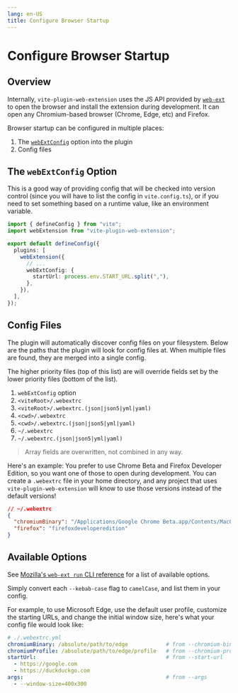 ```yaml
---
lang: en-US
title: Configure Browser Startup
---
```


# Configure Browser Startup

## Overview

Internally, `vite-plugin-web-extension` uses the JS API provided by [`web-ext`](https://www.npmjs.com/package/web-ext) to open the browser and install the extension during development. It can open any Chromium-based browser (Chrome, Edge, etc) and Firefox.

Browser startup can be configured in multiple places:

1. The [`webExtConfig`](/config/plugin-options#webextconfig) option into the plugin
2. Config files

## The `webExtConfig` Option

This is a good way of providing config that will be checked into version control (since you will have to list the config in `vite.config.ts`), or if you need to set something based on a runtime value, like an environment variable.

```ts
import { defineConfig } from "vite";
import webExtension from "vite-plugin-web-extension";

export default defineConfig({
  plugins: [
    webExtension({
      // ...
      webExtConfig: {
        startUrl: process.env.START_URL.split(","),
      },
    }),
  ],
});
```

## Config Files

The plugin will automatically discover config files on your filesystem. Below are the paths that the plugin will look for config files at. When multiple files are found, they are merged into a single config.

The higher priority files (top of this list) are will override fields set by the lower priority files (bottom of the list).

1. `webExtConfig` option
1. `<viteRoot>/.webextrc`
1. `<viteRoot>/.webextrc.(json|json5|yml|yaml)`
1. `<cwd>/.webextrc`
1. `<cwd>/.webextrc.(json|json5|yml|yaml)`
1. `~/.webextrc`
1. `~/.webextrc.(json|json5|yml|yaml)`

> Array fields are overwritten, not combined in any way.

Here's an example: You prefer to use Chrome Beta and Firefox Developer Edition, so you want one of those to open during development. You can create a `.webextrc` file in your home directory, and any project that uses `vite-plugin-web-extension` will know to use those versions instead of the default versions!

```json
// ~/.webextrc
{
  "chromiumBinary": "/Applications/Google Chrome Beta.app/Contents/MacOS/Google Chrome Beta",
  "firefox": "firefoxdeveloperedition"
}
```

## Available Options

See [Mozilla's `web-ext run` CLI reference](https://extensionworkshop.com/documentation/develop/web-ext-command-reference/#web-ext-run) for a list of available options.

Simply convert each `--kebab-case` flag to `camelCase`, and list them in your config.

For example, to use Microsoft Edge, use the default user profile, customize the starting URLs, and change the initial window size, here's what your config file would look like:

<!-- prettier-ignore -->
```yml
# ./.webextrc.yml
chromiumBinary: /absolute/path/to/edge            # from --chromium-binary
chromiumProfile: /absolute/path/to/edge/profile   # from --chromium-profile
startUrl:                                         # from --start-url
  - https://google.com
  - https://duckduckgo.com
args:                                             # from --args
  - --window-size=400x300
```
